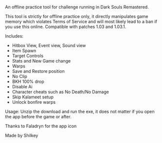 An offline practice tool for challenge running in Dark Souls Remastered.

This tool is strictly for offline practice only, it directly manipulates game memory which violates Terms of Service and will most likely lead to a ban if you use this online.
Compatible with patches 1.03 and 1.03.1.

Includes:
* Hitbox View, Event view, Sound view
* Item Spawn
* Target Controls
* Stats and New Game change
* Warps
* Save and Restore position
* No Clip
* BKH 100% drop
* Disable Ai
* Character cheats such as No Death/No Damage
* Skip Kalameet setup
* Unlock bonfire warps

Usage:
Unzip the download and run the exe, it does not matter if you open the app before the game or after.

Thanks to Faladryn for the app icon

Made by Shilkey
